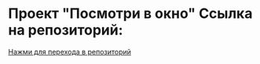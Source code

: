# Проект "Посмотри в окно" Ссылка на репозиторий:

[Нажми для перехода в репозиторий](https://github.com/SergeyFedorov007/posmotri_v_okno.git)
